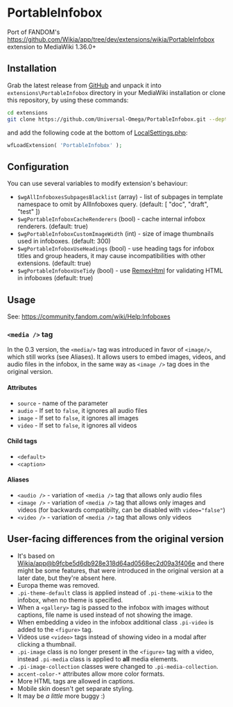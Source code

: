 # PortableInfobox
Port of FANDOM's https://github.com/Wikia/app/tree/dev/extensions/wikia/PortableInfobox extension to MediaWiki 1.36.0+

## Installation
Grab the latest release from [GitHub](https://github.com/Universal-Omega/PortableInfobox) and unpack it into `extensions\PortableInfobox` directory in your MediaWiki installation or clone this repository, by using these commands:
```bash
cd extensions
git clone https://github.com/Universal-Omega/PortableInfobox.git --depth=1
```

and add the following code at the bottom of [LocalSettings.php](https://www.mediawiki.org/wiki/Manual:LocalSettings.php):
```php
wfLoadExtension( 'PortableInfobox' );
```

## Configuration
You can use several variables to modify extension's behaviour:
- `$wgAllInfoboxesSubpagesBlacklist` (array) - list of subpages in template namespace to omit by AllInfoboxes query. (default: [ "doc", "draft", "test" ])
- `$wgPortableInfoboxCacheRenderers` (bool) - cache internal infobox renderers. (default: true)
- `$wgPortableInfoboxCustomImageWidth` (int) - size of image thumbnails used in infoboxes. (default: 300)
- `$wgPortableInfoboxUseHeadings` (bool) - use heading tags for infobox titles and group headers, it may cause incompatibilities with other extensions. (default: true)
- `$wgPortableInfoboxUseTidy` (bool) - use [RemexHtml](https://www.mediawiki.org/wiki/RemexHtml) for validating HTML in infoboxes (default: true)

## Usage
See: https://community.fandom.com/wiki/Help:Infoboxes

### `<media />` tag
In the 0.3 version, the `<media/>` tag was introduced in favor of `<image/>`, which still works (see Aliases). It allows users to embed images, videos, and audio files in the infobox, in the same way as `<image />` tag does in the original version.

#### Attributes
- `source` - name of the parameter
- `audio` - If set to `false`, it ignores all audio files
- `image` - If set to `false`, it ignores all images
- `video` - If set to `false`, it ignores all videos

#### Child tags
- `<default>`
- `<caption>`

#### Aliases
- `<audio />` - variation of `<media />` tag that allows only audio files
- `<image />` - variation of `<media />` tag that allows only images and videos (for backwards compatibilty, can be disabled with `video="false"`)
- `<video />` - variation of `<media />` tag that allows only videos

## User-facing differences from the original version
- It's based on [Wikia/app@b9fcbe5d6db928e318d64ad0568ec2d09a3f406e](https://github.com/Wikia/app/tree/b9fcbe5d6db928e318d64ad0568ec2d09a3f406e/extensions/wikia/PortableInfobox) and there might be some features, that were introduced in the original version at a later date, but they're absent here.
- Europa theme was removed.
- `.pi-theme-default` class is applied instead of `.pi-theme-wikia` to the infobox, when no theme is specified.
- When a `<gallery>` tag is passed to the infobox with images without captions, file name is used instead of not showing the image.
- When embedding a video in the infobox additional class `.pi-video` is added to the `<figure>` tag.
- Videos use `<video>` tags instead of showing video in a modal after clicking a thumbnail.
- `.pi-image` class is no longer present in the `<figure>` tag with a video, instead `.pi-media` class is applied to **all** media elements.
- `.pi-image-collection` classes were changed to `.pi-media-collection`.
- `accent-color-*` attributes allow more color formats.
- More HTML tags are allowed in captions.
- Mobile skin doesn't get separate styling.
- It may be *a little* more buggy :)
